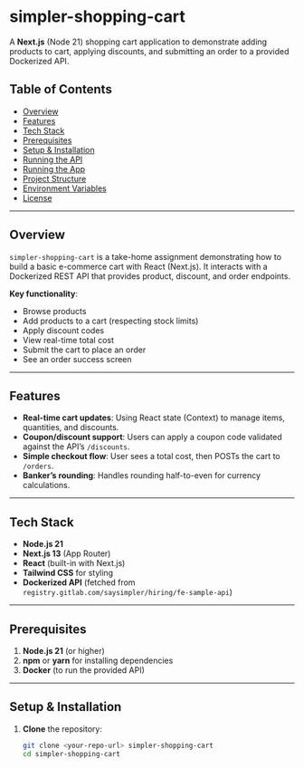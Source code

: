 # simpler-shopping-cart

A **Next.js** (Node 21) shopping cart application to demonstrate adding products to cart, applying discounts, and submitting an order to a provided Dockerized API.

## Table of Contents

- [Overview](#overview)
- [Features](#features)
- [Tech Stack](#tech-stack)
- [Prerequisites](#prerequisites)
- [Setup & Installation](#setup--installation)
- [Running the API](#running-the-api)
- [Running the App](#running-the-app)
- [Project Structure](#project-structure)
- [Environment Variables](#environment-variables)
- [License](#license)

---

## Overview

`simpler-shopping-cart` is a take-home assignment demonstrating how to build a basic e-commerce cart with React (Next.js). It interacts with a Dockerized REST API that provides product, discount, and order endpoints.

**Key functionality**:

- Browse products
- Add products to a cart (respecting stock limits)
- Apply discount codes
- View real-time total cost
- Submit the cart to place an order
- See an order success screen

---

## Features

- **Real-time cart updates**: Using React state (Context) to manage items, quantities, and discounts.
- **Coupon/discount support**: Users can apply a coupon code validated against the API’s `/discounts`.
- **Simple checkout flow**: User sees a total cost, then POSTs the cart to `/orders`.
- **Banker’s rounding**: Handles rounding half-to-even for currency calculations.

---

## Tech Stack

- **Node.js 21**
- **Next.js 13** (App Router)
- **React** (built-in with Next.js)
- **Tailwind CSS** for styling
- **Dockerized API** (fetched from `registry.gitlab.com/saysimpler/hiring/fe-sample-api`)

---

## Prerequisites

1. **Node.js 21** (or higher)
2. **npm** or **yarn** for installing dependencies
3. **Docker** (to run the provided API)

---

## Setup & Installation

1. **Clone** the repository:
   ```bash
   git clone <your-repo-url> simpler-shopping-cart
   cd simpler-shopping-cart
   ```
